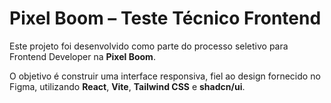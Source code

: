 # Pixel Boom – Teste Técnico Frontend

Este projeto foi desenvolvido como parte do processo seletivo para Frontend Developer na **Pixel Boom**.

O objetivo é construir uma interface responsiva, fiel ao design fornecido no Figma, utilizando **React**, **Vite**, **Tailwind CSS** e **shadcn/ui**.
